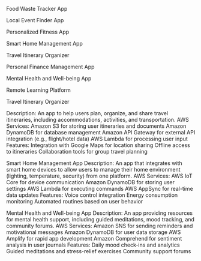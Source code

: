 Food Waste Tracker App

Local Event Finder App

Personalized Fitness App

Smart Home Management App

Travel Itinerary Organizer

Personal Finance Management App

Mental Health and Well-being App

Remote Learning Platform

Travel Itinerary Organizer

Description: An app to help users plan, organize, and share travel itineraries, including accommodations, activities, and transportation.
AWS Services:
Amazon S3 for storing user itineraries and documents
Amazon DynamoDB for database management
Amazon API Gateway for external API integration (e.g., flight/hotel data)
AWS Lambda for processing user input
Features:
Integration with Google Maps for location sharing
Offline access to itineraries
Collaboration tools for group travel planning

Smart Home Management App
Description: An app that integrates with smart home devices to allow users to manage their home environment (lighting, temperature, security) from one platform.
AWS Services:
AWS IoT Core for device communication
Amazon DynamoDB for storing user settings
AWS Lambda for executing commands
AWS AppSync for real-time data updates
Features:
Voice control integration
Energy consumption monitoring
Automated routines based on user behavior

Mental Health and Well-being App
Description: An app providing resources for mental health support, including guided meditations, mood tracking, and community forums.
AWS Services:
Amazon SNS for sending reminders and motivational messages
Amazon DynamoDB for user data storage
AWS Amplify for rapid app development
Amazon Comprehend for sentiment analysis in user journals
Features:
Daily mood check-ins and analytics
Guided meditations and stress-relief exercises
Community support forums